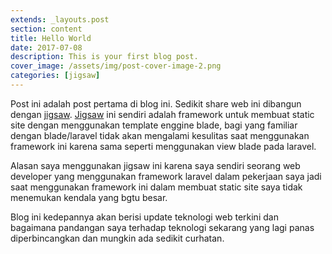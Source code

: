 ```yaml
---
extends: _layouts.post
section: content
title: Hello World
date: 2017-07-08
description: This is your first blog post.
cover_image: /assets/img/post-cover-image-2.png
categories: [jigsaw]
---
```


Post ini adalah post pertama di blog ini. Sedikit share web ini dibangun dengan [jigsaw](https://jigsaw.tighten.co/). [Jigsaw](https://jigsaw.tighten.co/) ini sendiri adalah framework untuk membuat static site dengan menggunakan template enggine blade, bagi yang familiar dengan blade/laravel tidak akan mengalami kesulitas saat menggunakan framework ini karena sama seperti menggunakan view blade pada laravel.

Alasan saya menggunakan jigsaw ini karena saya sendiri seorang web developer yang menggunakan framework laravel dalam pekerjaan saya jadi saat menggunakan framework ini dalam membuat static site saya tidak menemukan kendala yang bgtu besar.

Blog ini kedepannya akan berisi update teknologi web terkini dan bagaimana pandangan saya terhadap teknologi sekarang yang lagi panas diperbincangkan dan mungkin ada sedikit curhatan.


